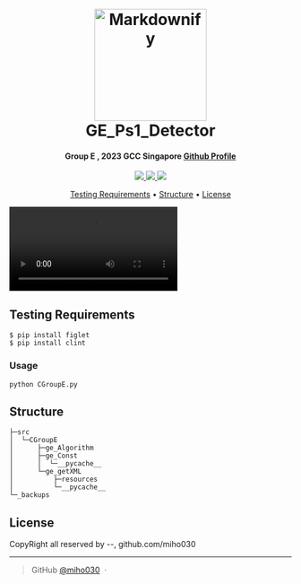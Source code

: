 
<h1 align="center">
  <br>
  <a href="http://www.amitmerchant.com/electron-markdownify"><img src="https://raw.githubusercontent.com/amitmerchant1990/electron-markdownify/master/app/img/markdownify.png" alt="Markdownify" width="200"></a>
  <br>
   GE_Ps1_Detector

  <br>
</h1>

<h4 align="center">Group E , 2023 GCC Singapore <a href="https://github.com/miho030" target="_blank">Github Profile</a></h4>

<p align="center">
  <a href="#">
    <img src="https://img.shields.io/badge/LANG-python-E34F26?style=for-the-badge&logo=HTML5n&logoColor=white">
  </a>
  <a href="#">
    <img src="https://img.shields.io/badge/BAT-3776AB?style=for-the-badge&logo=HTML5n&logoColor=white">
  </a>
  <a href="#">
    <img src="https://img.shields.io/badge/COMPILE-Pycharm 2023-3776AB?style=for-the-badge&logo=HTML5n&logoColor=white">
  </a>
</p>

<p align="center">
  <a href="#Testing Requirements">Testing Requirements</a> •
  <a href="#Structure">Structure</a> •
  <a href="#related">License</a>
</p>

![vid.mp4](https://user-images.githubusercontent.com/29038060/218875584-020d2984-1225-49d8-8520-058aa295a602.mp4)

## Testing Requirements
```
$ pip install figlet
$ pip install clint
```
### Usage
```
python CGroupE.py
```

## Structure

```
├─src
│  └─CGroupE
│      ├─ge_Algorithm
│      ├─ge_Const
│      │  └─__pycache__
│      └─ge_getXML
│          ├─resources
│          └─__pycache__
└─_backups
```

## License
CopyRight all reserved by --,  github.com/miho030

---
> GitHub [@miho030](https://github.com/miho030) &nbsp;&middot;&nbsp;

